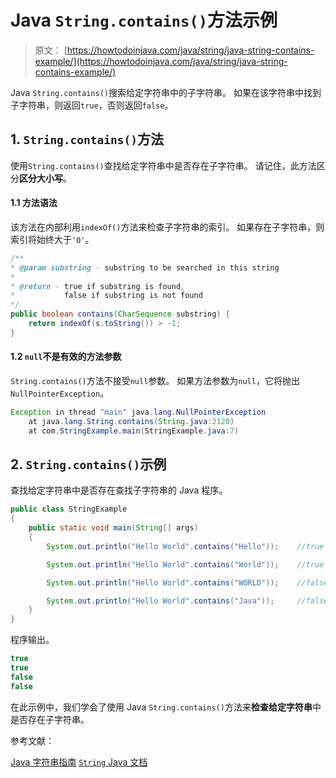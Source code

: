 # Java `String.contains()`方法示例

> 原文： [https://howtodoinjava.com/java/string/java-string-contains-example/](https://howtodoinjava.com/java/string/java-string-contains-example/)

Java `String.contains()`搜索给定字符串中的子字符串。 如果在该字符串中找到子字符串，则返回`true`，否则返回`false`。

## 1\. `String.contains()`方法

使用`String.contains()`查找给定字符串中是否存在子字符串。 请记住，此方法区分**区分大小写**。

#### 1.1 方法语法

该方法在内部利用`indexOf()`方法来检查子字符串的索引。 如果存在子字符串，则索引将始终大于`'0'`。

```java
/**
* @param substring - substring to be searched in this string
* 
* @return - true if substring is found,
* 			false if substring is not found
*/
public boolean contains(CharSequence substring) {
    return indexOf(s.toString()) > -1;
}

```

#### 1.2 `null`不是有效的方法参数

`String.contains()`方法不接受`null`参数。 如果方法参数为`null`，它将抛出`NullPointerException`。

```java
Exception in thread "main" java.lang.NullPointerException
	at java.lang.String.contains(String.java:2120)
	at com.StringExample.main(StringExample.java:7)

```

## 2\. `String.contains()`示例

查找给定字符串中是否存在查找子字符串的 Java 程序。

```java
public class StringExample 
{
    public static void main(String[] args) 
    {
        System.out.println("Hello World".contains("Hello"));	//true

        System.out.println("Hello World".contains("World"));	//true

        System.out.println("Hello World".contains("WORLD"));	//false - case-sensitive

        System.out.println("Hello World".contains("Java"));		//false
    }
}

```

程序输出。

```java
true
true
false
false

```

在此示例中，我们学会了使用 Java `String.contains()`方法来**检查给定字符串**中是否存在子字符串。

参考文献：

[Java 字符串指南](https://howtodoinjava.com/java-string/)
[`String` Java 文档](https://docs.oracle.com/javase/9/docs/api/java/lang/String.html)